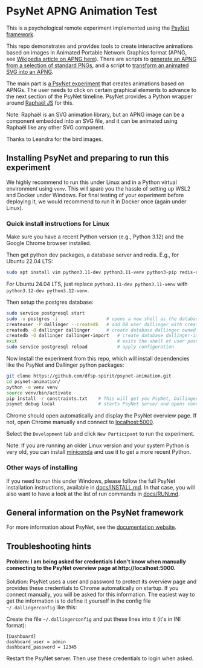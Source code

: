 # PsyNet APNG Animation Test

This is a psychological remote experiment implemented using the [PsyNet framework](https://www.psynet.dev/).

This repo demonstrates and provides tools to create interactive animations based on images in Animated Portable Network Graphics format (APNG, see [Wikipedia article on APNG here](https://en.wikipedia.org/wiki/APNG)). There are scripts to [generate an APNG from a selection of standard PNGs](./source_images/), and a script to [transform an animated SVG into an APNG](./graphics/).

The main part is [a PsyNet experiment](./experiment.py) that creates animations based on APNGs. The user needs to click on certain graphical elements to advance to the next section of the PsyNet timeline. PsyNet provides a Python wrapper around [Raphaël JS](http://raphaeljs.com/) for this.

Note: Raphaël is an SVG animation library, but an APNG image can be a component embedded into an SVG file, and it can be animated using Raphaël like any other SVG component.

Thanks to Leandra for the bird images.

## Installing PsyNet and preparing to run this experiment

We highly recommend to run this under Linux and in a Python virtual environment using `venv`. This will spare you the hassle of setting up WSL2 and Docker under Windows. For final testing of your experiment before deploying it, we would recommend to run it in Docker once (again under Linux).

### Quick install instructions for Linux

Make sure you have a recent Python version (e.g., Python 3.12) and the Google Chrome browser installed.

Then get python dev packages, a database server and redis. E.g., for Ubuntu 22.04 LTS:

```sh
sudo apt install vim python3.11-dev python3.11-venv python3-pip redis-server git libenchant-2-2 postgresql postgresql-contrib libpq-dev unzip
```

For Ubuntu 24.04 LTS, just replace `python3.11-dev python3.11-venv` with `python3.12-dev python3.12-venv`.

Then setup the postgres database:

```sh
sudo service postgresql start
sudo -u postgres -i                  # opens a new shell as the database user 'postgres'
createuser -P dallinger --createdb   # add DB user dallinger with createDB permission. When asked for new password, enter 'dallinger' (twice).
createdb -O dallinger dallinger      # create database dallinger owned by user dallinger
createdb -O dallinger dallinger-import   # create database dallinger-import owned by user dallinger
exit                                     # exits the shell of user postgres, so you are back to your user
sudo service postgresql reload           # apply configuration
```

Now install the experiment from this repo, which will install dependencies like the PsyNet and Dallinger python packages:

```sh
git clone https://github.com/dfsp-spirit/psynet-animation.git
cd psynet-animation/
python -m venv venv
source venv/bin/activate
pip install -r constraints.txt    # This will get you PsyNet, Dallinger and their dependencies
psynet debug local                # starts PsyNet server and opens connection to it in your Chrome webbrowser.
```

Chrome should open automatically and display the PsyNet overview page. If not, open Chrome manually and connect to [localhost:5000](http://localhost:5000).

Select the `Development` tab and click `New Participant` to run the experiment.

Note: If you are running an older Linux version and your system Python is very old, you can install [miniconda](https://www.anaconda.com/docs/getting-started/miniconda/install) and use it to get a more recent Python.


### Other ways of installing

If you need to run this under Windows, please follow the full PsyNet installation instructions, available in [docs/INSTALL.md](./docs/INSTALL.md). In that case, you will also want to have a look at the list of run commands in [docs/RUN.md](./docs/RUN.md).

## General information on the PsyNet framework

For more information about PsyNet, see the [documentation website](https://psynetdev.gitlab.io/PsyNet/).


## Troubleshooting hints

#### Problem: I am being asked for credentials I don't know when manually connecting to the PsyNet overview page at http://localhost:5000.

Solution: PsyNet uses a user and password to protect its overview page and provides these credentials to Chrome automatically on startup. If you connect manually, you will be asked for this information. The easiest way to get the information is to define it yourself in the config file `~/.dallingerconfig` like this:

Create the file `~/.dallingerconfig` and put these lines into it (it's in INI format):

```
[Dashboard]
dashboard_user = admin
dashboard_password = 12345
```

Restart the PsyNet server. Then use these credentials to login when asked.


